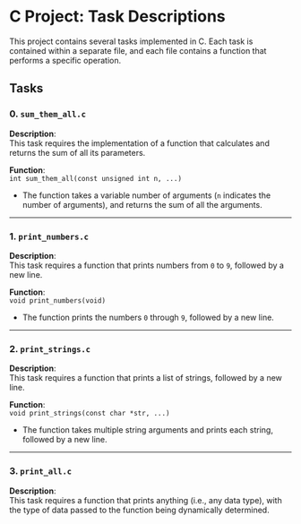 # C Project: Task Descriptions

This project contains several tasks implemented in C. Each task is contained within a separate file, and each file contains a function that performs a specific operation.

## Tasks

### 0. `sum_them_all.c`
**Description**:  
This task requires the implementation of a function that calculates and returns the sum of all its parameters.

**Function**:  
`int sum_them_all(const unsigned int n, ...)`  
- The function takes a variable number of arguments (`n` indicates the number of arguments), and returns the sum of all the arguments.

---

### 1. `print_numbers.c`
**Description**:  
This task requires a function that prints numbers from `0` to `9`, followed by a new line.

**Function**:  
`void print_numbers(void)`  
- The function prints the numbers `0` through `9`, followed by a new line.

---

### 2. `print_strings.c`
**Description**:  
This task requires a function that prints a list of strings, followed by a new line.

**Function**:  
`void print_strings(const char *str, ...)`  
- The function takes multiple string arguments and prints each string, followed by a new line.

---

### 3. `print_all.c`
**Description**:  
This task requires a function that prints anything (i.e., any data type), with the type of data passed to the function being dynamically determined.